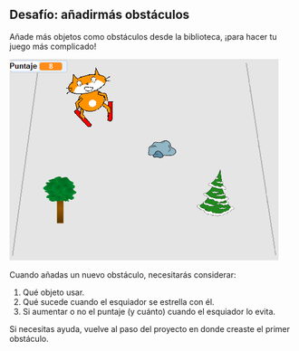 ## Desafío: añadirmás obstáculos

Añade más objetos como obstáculos desde la biblioteca, ¡para hacer tu juego más complicado!

![más obstáculos](images/skiing-final.png)

Cuando añadas un nuevo obstáculo, necesitarás considerar:

1. Qué objeto usar.
1. Qué sucede cuando el esquiador se estrella con él.
1. Si aumentar o no el puntaje (y cuánto) cuando el esquiador lo evita.

Si necesitas ayuda, vuelve al paso del proyecto en donde creaste el primer obstáculo.


